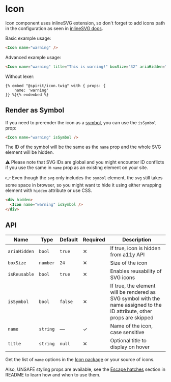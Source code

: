 # Icon

Icon component uses inlineSVG extension, so don't forget to add icons path in the configuration
as seen in [inlineSVG docs][inlinesvg-docs].

Basic example usage:

```html
<Icon name="warning" />
```

Advanced example usage:

```html
<Icon name="warning" title="This is warning!" boxSize="32" ariaHidden="false" />
```

Without lexer:

```twig
{% embed "@spirit/icon.twig" with { props: {
    name: 'warning'
}} %}{% endembed %}
```

## Render as Symbol

If you need to prerender the icon as a [symbol][mdn-symbol], you can use the `isSymbol` prop:

```html
<Icon name="warning" isSymbol />
```

The ID of the symbol will be the same as the `name` prop and the whole SVG element will be hidden.

⚠️ Please note that SVG IDs are global and you might encounter ID conflicts if you use the same in
`name` prop as an existing element on your site.

👉 Even though the `svg` only includes the `symbol` element, the `svg` still takes some space in browser,
so you might want to hide it using either wrapping element with `hidden` attribute or use CSS.

```html
<div hidden>
  <Icon name="warning" isSymbol />
</div>
```

## API

| Name         | Type     | Default | Required | Description                                                                                                             |
| ------------ | -------- | ------- | -------- | ----------------------------------------------------------------------------------------------------------------------- |
| `ariaHidden` | `bool`   | `true`  | ✕        | If true, icon is hidden from a11y API                                                                                   |
| `boxSize`    | `number` | `24`    | ✕        | Size of the icon                                                                                                        |
| `isReusable` | `bool`   | `true`  | ✕        | Enables reusability of SVG icons                                                                                        |
| `isSymbol`   | `bool`   | `false` | ✕        | If true, the element will be rendered as SVG symbol with the name assigned to the ID attribute, other props are skipped |
| `name`       | `string` | —       | ✓        | Name of the icon, case sensitive                                                                                        |
| `title`      | `string` | `null`  | ✕        | Optional title to display on hover                                                                                      |

Get the list of `name` options in the [Icon package][icon-package] or your source of icons.

Also, UNSAFE styling props are available, see the [Escape hatches][escape-hatches]
section in README to learn how and when to use them.

[escape-hatches]: https://github.com/lmc-eu/spirit-design-system/tree/main/packages/web-twig/README.md#escape-hatches
[icon-package]: https://github.com/lmc-eu/spirit-design-system/tree/main/packages/icons
[inlinesvg-docs]: https://github.com/lmc-eu/spirit-design-system/tree/main/packages/web-twig/docs/inlineSVG.md
[mdn-symbol]: https://developer.mozilla.org/en-US/docs/Web/SVG/Element/symbol
